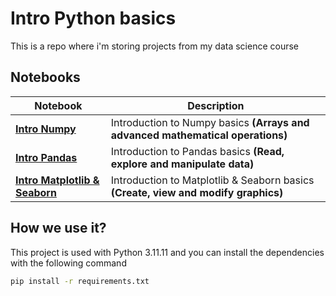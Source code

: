 # Intro Python basics
This is a repo where i'm storing projects from my data science course

## Notebooks
| Notebook | Description |
| -------- | ----------- |
|[**Intro Numpy**](notebooks/Lesson%20II%20-%20Numpy%20Intro.ipynb) | Introduction to Numpy basics **(Arrays and advanced mathematical operations)**|
|[**Intro Pandas**](notebooks/Lesson%20III-Pandas%20Intro.ipynb) | Introduction to Pandas basics **(Read, explore and manipulate data)**|
|[**Intro Matplotlib & Seaborn**](notebooks/Lesson%20IV%20-%20Plotting%20intro.ipynb) | Introduction to Matplotlib & Seaborn basics **(Create, view and modify graphics)**|


## How we use it?
This project is used with Python 3.11.11 and you can install the dependencies with the following command
```bash
pip install -r requirements.txt
```